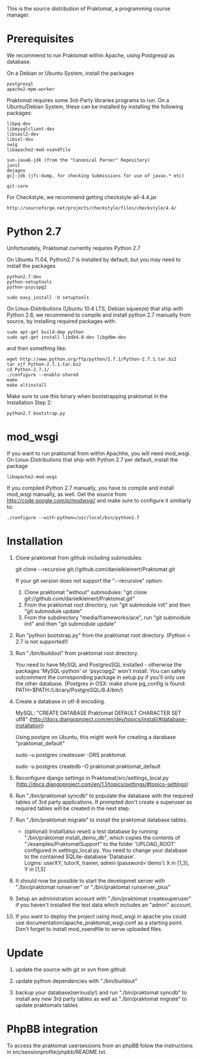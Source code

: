This is the source distribution of Praktomat, a programming course manager.

Prerequisites
============
  We recommend to run Praktomat within Apache, using Postgresql as
  database.

  On a Debian or Ubuntu System, install the packages

    postgresql
    apache2-mpm-worker	

  Praktomat requires some 3rd-Party libraries programs to run.
  On a Ubuntu/Debian System, these can be installed by installing the following packages:

    libpq-dev
    libmysqlclient-dev
    libsasl2-dev
    libssl-dev
    swig
    libapache2-mod-xsendfile

    sun-java6-jdk (from the "Canonical Parner" Repository)
    junit
    dejagnu
    gcj-jdk (jfc-dump, for checking Submissions for use of javax.* etc)
   
    git-core

 For Checkstyle, we recommend getting checkstyle-all-4.4.jar  

    http://sourceforge.net/projects/checkstyle/files/checkstyle/4.4/


Python 2.7
==========
  Unfortunately, Praktomat currently requires Python 2.7

  On Ubuntu 11.04, Python2.7 is installed by default,
  but you may need to install the packages

    python2.7-dev
    python-setuptools
    python-psycopg2
    
    sudo easy_install -U setuptools

  On Linux-Distributions (Ubuntu 10.4 LTS, Debian squeeze) that 
  ship with Python 2.6, we recommend to compile and install
  python 2.7 manually from source, by installing required packages with:

    sudo apt-get build-dep python
    sudo apt-get install libdb4.8-dev libgdbm-dev  

  and then something like:

    wget http://www.python.org/ftp/python/2.7.1/Python-2.7.1.tar.bz2
    tar xjf Python-2.7.1.tar.bz2
    cd Python-2.7.1/
    ./configure --enable-shared
    make 
    make altinstall

  Make sure to use this binary when bootstrapping praktomat in 
  the Installation Step 2: 

    python2.7 bootstrap.py
 
mod_wsgi
========
  If you want to run praktomat from within Apachhe, you will need mod_wsgi.
  On Linux-Distributions that ship with Python 2.7 per default, install
  the package

    libapache2-mod-wsgi


  If you compiled Python 2.7 manually, you have to compile
  and install mod_wsgi manually, as well. Get the source from
    http://code.google.com/p/modwsgi/
  and make sure to configure it similiarly to:

    ./configure --with-python=/usr/local/bin/python2.7


 


Installation 
============

1. Clone praktomat from github including submodules: 

    git clone --recursive git://github.com/danielkleinert/Praktomat.git

    If your git version does not support the "--recursive" option:

     1. Clone praktomat "without" submodules: "git clone git://github.com/danielkleinert/Praktomat.git"
     2. From the praktomat root directory,            run "git submodule init" and then "git submodule update"
     3. From the subdirectory "media/frameworks/ace", run "git submodule init" and then "git submodule update"

2. Run "python bootstrap.py" from the praktomat root directory. (Python < 2.7 is not supported!)

3. Run "./bin/buildout" from praktomat root directory. 

   You need to have MySQL and PostgresSQL installed - otherwise the packages 'MySQL-python' or 'psycopg2' won't install. You can safely outcomment the corresponding package in setup.py if you'll only use the other database.  (Postgres in OSX: make shure pg_config is found: PATH=$PATH:/Library/PostgreSQL/8.4/bin/)

4. Create a database in utf-8 encoding. 

    MySQL: "CREATE DATABASE Praktomat DEFAULT CHARACTER SET utf8" (http://docs.djangoproject.com/en/dev/topics/install/#database-installation)
   
   Using postgre on Ubuntu, this might work for creating a darabase "praktomat_default"

     sudo -u postgres createuser -DRS praktomat

     sudo -u postgres createdb -O praktomat praktomat_default
	
5. Reconfigure django settings in Praktomat/src/settings_local.py (http://docs.djangoproject.com/en/1.1/topics/settings/#topics-settings)

6. Run "./bin/praktomat syncdb" to populate the database with the required tables of 3rd party applications. If prompted don't create a superuser as required tables will be created in the next step.
	
7. Run "./bin/praktomat migrate" to install the praktomat database tables.
	
	- (optional) Install(also reset) a test database by running "./bin/praktomat install_demo_db", which copies the contents of "./examples/PraktomatSupport" to the folder 'UPLOAD_ROOT' configured in settings_local.py. 
	You need to change your database to the contained SQLite-database 'Database'.  
	Logins: userXY, tutorX, trainer, admin (password='demo') X in [1,3], Y in [1,5]

8. It should now be possible to start the developmet server with "./bin/praktomat runserver" or "./bin/praktomat runserver_plus"

9. Setup an administration account with "./bin/praktomat createsuperuser" if you haven't installed the test data which includes an "admin" account.

10. If you want to deploy the project using mod_wsgi in apache you could use documentation/apache_praktomat_wsgi.conf as a starting point. Don't forget to install mod_xsendfile to serve uploaded files. 


Update 
======

1. update the source with git or svn from github

2. update python dependencies with "./bin/buildout"

3. backup your database(seriously!) and run "./bin/praktomat syncdb" to install any new 3rd party tables as well as "./bin/praktomat migrate" to update praktomats tables


PhpBB integration 
=================

To access the praktomat usersessions from an phpBB folow the instructions in src/sessionprofile/phpbb/README.txt.

